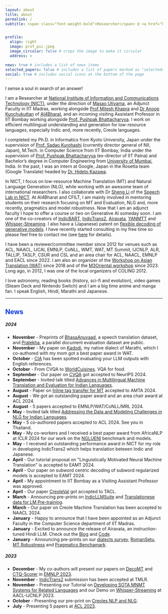 ```yaml
---
layout: about
title: about
permalink: /
subtitle: <span class="font-weight-bold">Researcher</span> @ <a href="https://astrec.nict.go.jp/en/" target="_blank">NICT, Japan</a> • <span class="font-weight-bold">Adjunct Faculty</span> @ <a href="https://ai4bharat.org/" target="_blank">IIT Madras (AI4Bharat)</a> • <span class="font-weight-bold">Honorary Visiting Assistant Professor</span> @ <a href="https://www.cfilt.iitb.ac.in/" target="_blank">IIT Bombay (CFILT)</a>


profile:
  align: right
  image: prof_pic.jpeg
  image_circular: false # crops the image to make it circular
  address: >

news: true # includes a list of news items
selected_papers: false # includes a list of papers marked as "selected={true}"
social: true # includes social icons at the bottom of the page
---
```


I sense a soul in search of an answer!  

I am a Researcher at [National Institute of Information and Communications Technology (NICT)](https://astrec.nict.go.jp/en/), under the direction of [Masao Utiyama](https://att-astrec.nict.go.jp/member/mutiyama/index.html), an Adjunct Faculty in IIT Madras, working alongside [Prof Mitesh Khapra](http://www.cse.iitm.ac.in/~miteshk/) and [Dr Anoop Kunchukuttan](http://anoopk.in/) of [AI4Bharat](https://ai4bharat.org/), and an incoming visiting Assistant Professor in IIT Bombay working alongside [Prof. Pushpak Bhattacharyya](https://www.cse.iitb.ac.in/~pb/). I work on efficient multilingual understanding and generation for low-resource languages, especially Indic and, more recently, Creole languages.

I completed my Ph.D. in Informatics from Kyoto University, Japan under the supervision of [Prof. Sadao Kurohashi](https://www.nii.ac.jp/en/faculty/director/) (currently director general of NII, Japan), M.Tech. in Computer Science from IIT Bombay, India under the supervision of [Prof. Pushpak Bhattacharyya](https://www.cse.iitb.ac.in/~pb/) (ex-director of IIT Patna) and Bachelor’s degree in Computer Engineering from [University of Mumbai](https://www.sfit.ac.in/), India. In the past, I was an intern at Google, Japan in the Rosetta team (Google Translate) headed by [Dr. Hideto Kazawa](https://research.google/people/hideto-kazawa/).

In NICT, I focus on low-resource Machine Translation (MT) and Natural Language Generation (NLG), while working with an awesome team of international researchers. I also collaborate with Dr [Sheng Li](https://halspeech.github.io/) of the [Speech Lab in NICT](https://ast-astrec.nict.go.jp/en/). At AI4Bharat and CFILT, I am mainly involved in mentoring students on their research focusing on MT and Evaluation, NLG and, more recently, pragmatics and model robustness. Now that I am an adjunct faculty I hope to offer a course or two on Generative AI someday soon. I am one of the co-creators of [IndicBART](https://github.com/AI4Bharat/indic-bart), [IndicTrans2](https://github.com/AI4Bharat/IndicTrans2), [Airavata](https://ai4bharat.github.io/airavata/), [YANMTT](https://github.com/prajdabre/yanmtt) and [Whisper-Streaming](https://github.com/ufal/whisper_streaming). I also have a (Japanese) patent on [flexible decoding of generative models](https://patents.google.com/patent/JP7297286B2/ja). I have recently started consulting in my free time so please feel free to contact me (see [here](https://prajdabre.github.io/consulting) for details).

I have been a reviewer/committee member since 2012 for venues such as ACL, NAACL, IJCAI, EMNLP, CoNLL, WMT, WAT, MT Summit, IJCNLP, ALR, TALLIP, TASLP, CSUR and CSL and an area chair for ACL, NAACL, EMNLP and EACL since 2022. I am also an organizer of the [Workshop on Asian Translation (WAT)](https://lotus.kuee.kyoto-u.ac.jp/WAT/) since 2018 and of the [M3Oriental workshop](https://sites.google.com/view/m3oriental) since 2023. Long ago, in 2012, I was one of the local organizers of COLING 2012.

I love astronomy, reading books (history, sci-fi and evolution), video games (Steam Deck and Nintendo Switch) and I am a big time anime and manga fan. I speak English, Hindi, Marathi and Japanese.

<hr>

<h2 style="color:#003BDE; margin-bottom:0.5em">News</h2>

##### 2024
- **November** - Preprints of [BhasaAnuvaad](https://arxiv.org/abs/2411.04699), a speech translation dataset, and [Pralekha](https://arxiv.org/abs/2411.19096), a parallel document evaluation dataset are public.
- **November** - My paper on [Kadodi](https://aclanthology.org/2024.wat-1.3/), my native dialect of Marathi, which I co-authored with my mom got a best paper award in WAT.
- **October** - [CIA](https://arxiv.org/abs/2410.13394) has been spotted evaluating your LLM outputs with English references.
- **October** - From CVQA to [WorldCuisines](https://arxiv.org/abs/2410.12705). VQA for food.
- **September** - Our paper on [CVQA](https://arxiv.org/abs/2406.05967) got accepted to NeurIPS 2024.
- **September** - Invited talk titled [Advances in Multilingual Machine Translation and Evaluation for Indian Languages](https://docs.google.com/presentation/d/11XcqgpZy_7u0nsEfyFxTwVeGA8CsDKgrLbOCybFgyLY/edit?usp=sharing).
- **August** - Paper on [Inline tag transfer for MT](https://aclanthology.org/2024.amta-research.8/) accepted to AMTA 2024.
- **August** - We got an outstanding paper award and an area chair award at ACL 2024.
- **August** - 5 papers accepted to EMNLP/WAT/CoNLL/MRL 2024.
- **May** - Invited talk titled [Addressing the Data and Modeling Challenges in NLG for Indian Languages](https://docs.google.com/presentation/d/1ER49JFjNR0Oz87qmnMW_Z0647fiOFZbY1Wxy9I7rOC8/edit).
- **May** - 5 co-authored papers accepted to ACL 2024. See you in Thailand.
- **May** - My co-workers and I received a best paper award from AfricaNLP at ICLR 2024 for our work on the [NGLUENI](https://aclanthology.org/2024.lrec-main.1071/) benchmark and models.
- **May** - I received an outstanding performance award in NICT for my role in developing IndicTrans2 which helps translation beteeen Indic and Japanese.
- **April** - Our tutorial proposal on "Linguistically Motivated Neural Machine Translation" is accepted to EAMT 2024.
- **April** - Our paper on subword centric decoding of subword regularized models is accepted to EAMT 2024.
- **April** - My appointment to IIT Bombay as a Visiting Assistant Professor was approved.
- **April** - Our paper [CreoleVal](https://arxiv.org/abs/2310.19567) got accepted to TACL.
- **March** - Announcing pre-prints on [IndicLLMSuite](https://arxiv.org/abs/2403.06350) and [Translationese data for LM Pre-training](https://arxiv.org/abs/2403.13638).
- **March** - Our paper on Creole Machine Translation has been accepted to NAACL 2024.
- **January** - Happy to announce that I have been appointed as an Adjunct Faculty in the Computer Science department of IIT Madras.
- **January** - Excited to announce the release of Airavata, an instruction-tuned Hindi LLM. Check out the [Blog](https://ai4bharat.github.io/airavata) and [Code](https://github.com/AI4Bharat/IndicInstruct).
- **January** - Announcing pre-prints on our [dialects survey](https://arxiv.org/abs/2401.05632), [RomanSetu](https://arxiv.org/abs/2401.14280), [MT Robustness](https://arxiv.org/abs/2401.12097) and [Pragmatics Benchamark](https://arxiv.org/abs/2401.07078).

##### 2023

- **December** - My co-authors will present our papers on [DecoMT](https://aclanthology.org/2023.emnlp-main.279/) and [CTQ-Scorer](https://aclanthology.org/2023.findings-emnlp.519/) in [EMNLP 2023](https://2023.emnlp.org/).
- **November** - [IndicTrans2](https://openreview.net/forum?id=vfT4YuzAYA) submission has been accepted at TMLR.
- **November** - Presenting our Tutorial on [Developing SOTA MNMT Systems for Related Languages](http://www.afnlp.org/conferences/ijcnlp2023/wp/program/accepted-tutorials/) and our Demo on [Whisper-Streaming](https://github.com/ufal/whisper_streaming) at AACL-IJCNLP 2023.
- **October** - Presenting our pre-print on [Creoles NLP and NLG](https://arxiv.org/abs/2310.19567).
- **July** - Presenting 5 papers at [ACL 2023](https://2023.aclweb.org/).
